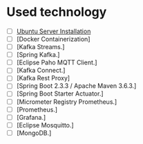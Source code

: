 # Used technology

- [ ] [Ubuntu Server Installation](/assignment01/01-install-server.md#how-to-install-server)
- [ ] [Docker Containerization]
- [ ] [Kafka Streams.]
- [ ] [Spring Kafka.]
- [ ] [Eclipse Paho MQTT Client.]
- [ ] [Kafka Connect.]
- [ ] [Kafka Rest Proxy]
- [ ] [Spring Boot 2.3.3 / Apache Maven 3.6.3.]
- [ ] [Spring Boot Starter Actuator.]
- [ ] [Micrometer Registry Prometheus.]
- [ ] [Prometheus.]
- [ ] [Grafana.]
- [ ] [Eclipse Mosquitto.]
- [ ] [MongoDB.]
